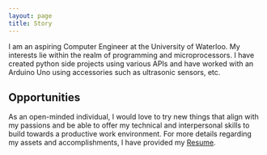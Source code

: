 ```yaml
---
layout: page
title: Story
---
```

I am an aspiring Computer Engineer at the University of Waterloo. My interests lie within the realm of programming and microprocessors. I have created python side projects using various APIs and have worked with an Arduino Uno using accessories such as ultrasonic sensors, etc.

## Opportunities
As an open-minded individual, I would love to try new things that align with my passions and be able to offer my technical and interpersonal skills to build towards a productive work environment. For more details regarding my assets and accomplishments, I have provided my <a href="Résumé.pdf">Resume</a>.
